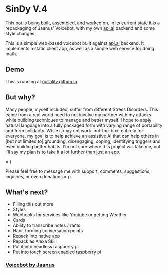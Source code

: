 # SinDy V.4

This bot is being built, assembled, and worked on. In its current state it is a repackaging of Jaanus' Voicebot, with my own [api.ai](https://api.ai) backend and some style changes. 

This is a simple web-based voicebot built against [api.ai](https://api.ai) backend. It implements a static client app, as well as a simple web service for doing math.

## Demo

This is running at [nullality.github.io](https://nullality.github.io)

## But why?

Many people, myself included, suffer from different Stress Disorders. This came from a real world need to not involve my partner with my attacks while building techniques to manage and better myself. I hope to apply natural language into a fully packaged form with varying range of portability and form solidarity. While it may not work 'out-the-box' entirely for everyone, my goal is to help achieve an assistive AI that can help others in [but not limited to] grounding, disengaging, coping, identifying triggers and even building better habits. I'm not sure where this project will take me, but i'll say my plan is to take it a lot further than just an app.

 = ) 
 
 Please feel free to message me with support, comments, suggestions, inquiries, or even donations = p
 
 ## What's next?
 - Filling this out more
 - Styles
 - Webhooks for services like Youtube or getting Weather
 - Cards
 - Ability to transcribe notes / rants.
 - Habit forming conversation points
 - Repack into native app
 - Repack as Alexa Skill
 - Put it into headless raspberry pi
 - Put into touch screen enabled raspberry pi
 
 ### [Voicebot by Jaanus](https://github.com/jaanus/voicebot)
